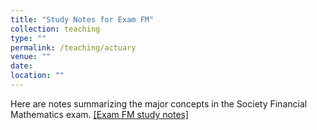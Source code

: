 ```yaml
---
title: "Study Notes for Exam FM"
collection: teaching
type: ""
permalink: /teaching/actuary
venue: ""
date: 
location: ""
---
```



Here are notes summarizing the major concepts in the Society Financial Mathematics exam. 
<a href="exam_fm.pdf">[Exam FM study notes]</a>
